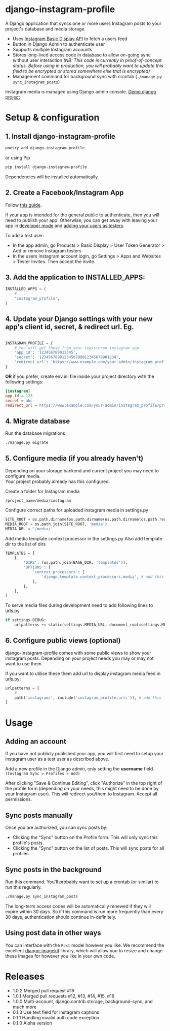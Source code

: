 django-instagram-profile
========================


A Django application that syncs one or more users Instagram posts to your project's database and media storage.

- Uses [Instagram Basic Display API](https://developers.facebook.com/docs/instagram-basic-display-api) to fetch a users feed
- Button in Django Admin to authenticate user
- Supports multiple Instagram accounts
- Stores long-lived access code in database to allow on-going sync without user interaction 
*(NB: This code is currently in proof-of-concept status.  Before using in production, you will probably want to update this field to be encrypted or stored somewhere else that is encrypted)*
- Management command for background sync with crontab (`./manage.py sync_instagram_posts`)
 
Instagram media is managed using Django admin console. [Demo django project](https://github.com/sybrex/django-instagram-demo)

# Setup & configuration

## 1. Install django-instagram-profile

```bash
poetry add django-instagram-profile
```

or using Pip

```bash
pip install django-instagram-profile
```

Dependencies will be installed automatically
 
## 2. Create a Facebook/Instagram App

Follow [this guide](https://developers.facebook.com/docs/instagram-basic-display-api/getting-started).

If your app is intended for the general public to authenticate, then you will need to publish your app.
Otherwise, you can get away with leaving your app in [developer mode](https://developers.facebook.com/docs/apps#development-mode) and [adding your users as testers](https://developers.facebook.com/docs/instagram-basic-display-api/getting-started/#step-3--add-an-instagram-test-user).

To add a test user:

- In the app admin, go Products > Basic Display > User Token Generator > Add or remove Instagram testers
- In the users Instagram account login, go Settings > Apps and Websites > Tester Invites.  Then accept the invite.

## 3. Add the application to INSTALLED_APPS:
```python
INSTALLED_APPS = (
    # ...
    'instagram_profile',
)
```

## 4. Update your Django settings with your new app's client id, secret, & redirect url. Eg. 
```python

INSTAGRAM_PROFILE = {
    # You will get these from your registered instagram app
    'app_id': '123456789012345',
    'secret': '1234567890123456789012345678901234',
    'redirect_url': 'https://www.example.com/your-admin/instagram_profile/profile/authorized',        
}
```

**OR** if you prefer, create env.ini file inside your project directory with the following settings:
```ini
[instagram]
app_id = 123
secret = abc
redirect_url = https://www.example.com/your-admin/instagram_profile/profile/authorized
```

## 4. Migrate database

Run the database migrations
```bash
./manage.py migrate
```

## 5. Configure media (if you already haven't)

Depending on your storage backend and current project you may need to configure media.  
Your project probably already has this configured.

Create a folder for Instagram media
```
/project_name/media/instagram
```

Configure correct paths for uploaded instagram media in settings.py
```python
SITE_ROOT = os.path.dirname(os.path.dirname(os.path.dirname(os.path.realpath(__file__))))
MEDIA_ROOT = os.path.join(SITE_ROOT, 'media')
MEDIA_URL = '/media/'
```

Add media template context processor in the settings.py
Also add template dir to the list of dirs
```python
TEMPLATES = [
    {
        'DIRS': [os.path.join(BASE_DIR, 'templates')],
        'OPTIONS': {
            'context_processors': [
                'django.template.context_processors.media', # add this line
            ],
        },
    },
]
```

To serve media files during development need to add following lines to urls.py
```python
if settings.DEBUG:
    urlpatterns += static(settings.MEDIA_URL, document_root=settings.MEDIA_ROOT)
```

## 6. Configure public views (optional)

django-instagram-profile comes with some public views to show your instagram posts. 
Depending on your project needs you may or may not want to use them.

If you want to utilise these them add url to display instagram media feed in urls.py:

```python
urlpatterns = [
    # ...
    path('instagram/', include('instagram_profile.urls')), # add this line
]
```

# Usage

## Adding an account

If you have not publicly published your app, you will first need to setup your instagram user as a test user as described above.

Add a new profile in the Django admin, only setting the **username** field.  `(Instagram Sync > Profiles > Add)`

After clicking "Save & Continue Editing", click "Authorize" in the top right of the profile form (depending on your needs, this might need to be done by your Instagram user).  This will redirect you/them to Instagram.  Accept all permissions.


## Sync posts manually

Once you are authorized, you can sync posts by:

- Clicking the "Sync" button on the Profile form.  This will only sync this profile's posts.
- Clicking the "Sync" button on the list of posts.  This will sync posts for all profiles.

## Sync posts in the background

Run this command.  You'll probably want to set up a crontab (or similar) to run this regularly. 

```bash
./manage.py sync_instagram_posts
```

The long-term access codes will be automatically renewed if they will expire within 30 days.  So if this command is run more frequently than every 30 days, authentication should continue in-definitely.

## Using post data in other ways

You can interface with the `Post` model however you like.  We recommend the excellent [django-imagekit](https://github.com/matthewwithanm/django-imagekit/) library, which will allow you to resize and change these images for however you like in your own code.

# Releases
* 1.0.2 Merged pull request #19
* 1.0.1 Merged pull requests #12, #13, #14, #15, #16
* 1.0.0 Multi-account, django.contrib.storage, background-sync, and much more
* 0.1.3 Use text field for instagram captions 
* 0.1.1 Handling invalid auth code exception
* 0.1.0 Alpha version
